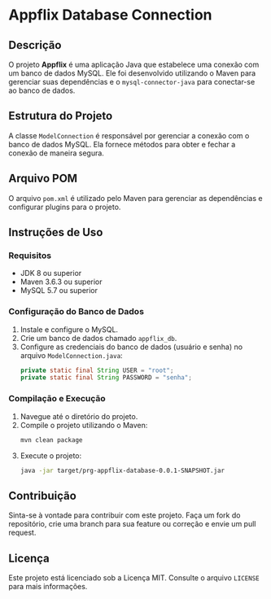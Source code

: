 # Appflix Database Connection

## Descrição

O projeto **Appflix** é uma aplicação Java que estabelece uma conexão com um banco de dados MySQL. Ele foi desenvolvido utilizando o Maven para gerenciar suas dependências e o `mysql-connector-java` para conectar-se ao banco de dados.

## Estrutura do Projeto

A classe `ModelConnection` é responsável por gerenciar a conexão com o banco de dados MySQL. Ela fornece métodos para obter e fechar a conexão de maneira segura.

## Arquivo POM

O arquivo `pom.xml` é utilizado pelo Maven para gerenciar as dependências e configurar plugins para o projeto.

## Instruções de Uso

### Requisitos

- JDK 8 ou superior
- Maven 3.6.3 ou superior
- MySQL 5.7 ou superior

### Configuração do Banco de Dados

1. Instale e configure o MySQL.
2. Crie um banco de dados chamado `appflix_db`.
3. Configure as credenciais do banco de dados (usuário e senha) no arquivo `ModelConnection.java`:
    ```java
    private static final String USER = "root";
    private static final String PASSWORD = "senha";
    ```

### Compilação e Execução

1. Navegue até o diretório do projeto.
2. Compile o projeto utilizando o Maven:
    ```sh
    mvn clean package
    ```
3. Execute o projeto:
    ```sh
    java -jar target/prg-appflix-database-0.0.1-SNAPSHOT.jar
    ```

## Contribuição

Sinta-se à vontade para contribuir com este projeto. Faça um fork do repositório, crie uma branch para sua feature ou correção e envie um pull request.

## Licença

Este projeto está licenciado sob a Licença MIT. Consulte o arquivo `LICENSE` para mais informações.
